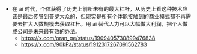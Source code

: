 - 在 ai 时代，个体获得了历史上前所未有的最大杠杆，从历史上看这种技术应该是最后传导到普罗大众的，但现实是所有个体能接触到的商业模式都不再需要去扩大人数规模去获取杠杆。用 ai 替代人力可以大幅做大利润，把个人做成公司是未来最有效的办法。
	- https://x.com/oran_ge/status/1909405730899476838
	- https://x.com/90kPa/status/1912317267091562783